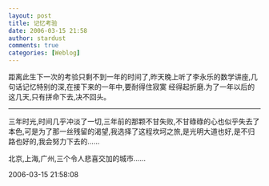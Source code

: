 ```yaml
---
layout: post
title: 记忆考验
date: 2006-03-15 21:58
author: stardust
comments: true
categories: [Weblog]
---
```

距离此生下一次的考验只剩不到一年的时间了,昨天晚上听了李永乐的数学讲座,几句话记忆特别的深,在接下来的一年中,要耐得住寂寞 经得起折磨.为了一年以后的这几天,只有拼命下去,决不回头。

--------------------------------------------

三年时光,时间几乎冲淡了一切,三年前的那颗不甘失败,不甘碌碌的心也似乎失去了本色,可是为了那一丝残留的渴望,我选择了这程坎坷之旅,是光明大道也好,是不归路也好的,我会努力下去的......

北京,上海,广州,三个令人悲喜交加的城市......

2006-03-15 21:58:08
